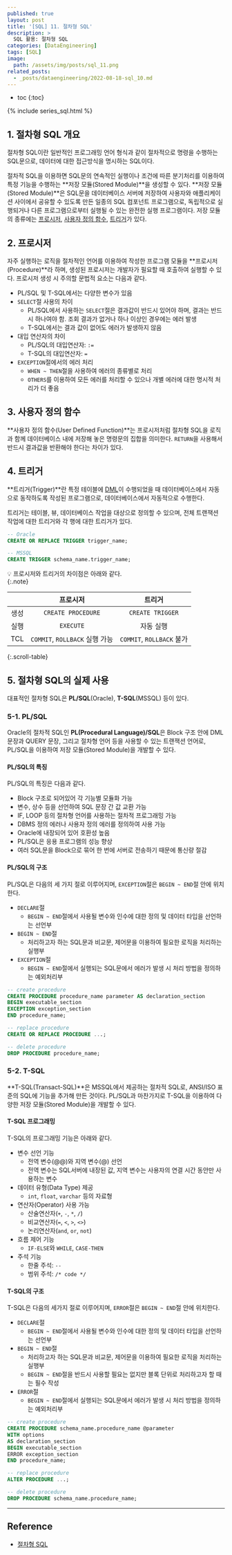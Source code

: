 ```yaml
---
published: true
layout: post
title: '[SQL] 11. 절차형 SQL'
description: >
  SQL 활용: 절차형 SQL
categories: [DataEngineering]
tags: [SQL]
image:
  path: /assets/img/posts/sql_11.png
related_posts:
  - _posts/dataengineering/2022-08-18-sql_10.md
---
```

* toc
{:toc}

{% include series_sql.html %}

## 1. 절차형 SQL 개요

절차형 SQL이란 일반적인 프로그래밍 언어 형식과 같이 절차적으로 명령을 수행하는 SQL문으로, 데이터에 대한 접근방식을 명시하는 SQL이다.  

절차적 SQL을 이용하면 SQL문의 연속적인 실행이나 조건에 따른 분기처리를 이용하여 특정 기능을 수행하는 **저장 모듈(Stored Module)**을 생성할 수 있다. **저장 모듈(Stored Module)**은 SQL문을 데이터베이스 서버에 저장하여 사용자와 애플리케이션 사이에서 공유할 수 있도록 만든 일종의 SQL 컴포넌트 프로그램으로, 독립적으로 실행되거나 다른 프로그램으로부터 실행될 수 있는 완전한 실행 프로그램이다. 저장 모듈의 종류에는 [프로시저](#2-프로시저), [사용자 정의 함수](#3-사용자-정의-함수), [트리거](#4-트리거)가 있다.  

## 2. 프로시저

자주 실행하는 로직을 절차적인 언어를 이용하여 작성한 프로그램 모듈을 **프로시저(Procedure)**라 하며, 생성된 프로시저는 개발자가 필요할 때 호출하여 실행할 수 있다. 프로시저 생성 시 주의할 문법적 요소는 다음과 같다.  

- PL/SQL 및 T-SQL에서는 다양한 변수가 있음
- `SELECT`절 사용의 차이
  - PL/SQL에서 사용하는 `SELECT`절은 결과값이 반드시 있어야 하며, 결과는 반드시 하나여야 함. 조회 결과가 없거나 하나 이상인 경우에는 에러 발생
  - T-SQL에서는 결과 값이 없어도 에러가 발생하지 않음
- 대입 연산자의 차이
  - PL/SQL의 대입연산자: `:=`
  - T-SQL의 대입연산자: `=`
- `EXCEPTION`절에서의 에러 처리
  - `WHEN ~ THEN`절을 사용하여 에러의 종류별로 처리
  - `OTHERS`를 이용하여 모든 에러를 처리할 수 있으나 개별 에러에 대한 명시적 처리가 더 좋음

## 3. 사용자 정의 함수

**사용자 정의 함수(User Defined Function)**는 프로시저처럼 절차형 SQL을 로직과 함께 데이터베이스 내에 저장해 놓은 명령문의 집합을 의미한다. `RETURN`을 사용해서 반드시 결과값을 반환해야 한다는 차이가 있다.  

## 4. 트리거

**트리거(Trigger)**란 특정 테이블에 [DML](/dataengineering/sql_05/#3-dml)이 수행되었을 때 데이터베이스에서 자동으로 동작하도록 작성된 프로그램으로, 데이터베이스에서 자동적으로 수행한다.  

트리거는 테이블, 뷰, 데이터베이스 작업을 대상으로 정의할 수 있으며, 전체 트랜잭션 작업에 대한 트리거와 각 행에 대한 트리거가 있다.  

```sql
-- Oracle
CREATE OR REPLACE TRIGGER trigger_name;

-- MSSQL
CREATE TRIGGER schema_name.trigger_name;
```

💡 프로시저와 트리거의 차이점은 아래와 같다.  
{:.note}

||프로시저|트리거|
|:-:|:-:|:-:|
|생성|`CREATE PROCEDURE`|`CREATE TRIGGER`|
|실행|`EXECUTE`|자동 실행|
|TCL|`COMMIT`, `ROLLBACK` 실행 가능|`COMMIT`, `ROLLBACK` 불가|
{:.scroll-table}

## 5. 절차형 SQL의 실제 사용

대표적인 절차형 SQL은 **PL/SQL**(Oracle), **T-SQL**(MSSQL) 등이 있다.  

### 5-1. PL/SQL

Oracle의 절차적 SQL인 **PL(Procedural Language)/SQL**은 Block 구조 안에 DML 문장과 QUERY 문장, 그리고 절차형 언어 등을 사용할 수 있는 트랜잭션 언어로, PL/SQL을 이용하여 저장 모듈(Stored Module)을 개발할 수 있다.  

#### PL/SQL의 특징

PL/SQL의 특징은 다음과 같다.  

- Block 구조로 되어있어 각 기능별 모듈화 가능
- 변수, 상수 등을 선언하여 SQL 문장 간 값 교환 가능
- IF, LOOP 등의 절차형 언어를 사용하는 절차적 프로그래밍 가능
- DBMS 정의 에러나 사용자 정의 에러를 정의하여 사용 가능
- Oracle에 내장되어 있어 호환성 높음
- PL/SQL은 응용 프로그램의 성능 향상
- 여러 SQL문을 Block으로 묶어 한 번에 서버로 전송하기 때문에 통신량 절감

#### PL/SQL의 구조

PL/SQL은 다음의 세 가지 절로 이루어지며, `EXCEPTION`절은 `BEGIN ~ END`절 안에 위치한다.  

- `DECLARE`절
  - `BEGIN ~ END`절에서 사용될 변수와 인수에 대한 정의 및 데이터 타입을 선언하는 선언부
- `BEGIN ~ END`절
  - 처리하고자 하는 SQL문과 비교문, 제어문을 이용하여 필요한 로직을 처리하는 실행부
- `EXCEPTION`절
  - `BEGIN ~ END`절에서 실행되는 SQL문에서 에러가 발생 시 처리 방법을 정의하는 예외처리부

```sql
-- create procedure
CREATE PROCEDURE procedure_name parameter AS declaration_section
BEGIN executable_section
EXCEPTION exception_section
END procedure_name;

-- replace procedure
CREATE OR REPLACE PROCEDURE ...;

-- delete procedure
DROP PROCEDURE procedure_name;
```

### 5-2. T-SQL

**T-SQL(Transact-SQL)**은 MSSQL에서 제공하는 절차적 SQL로, ANSI/ISO 표준의 SQL에 기능을 추가해 만든 것이다. PL/SQL과 마찬가지로 T-SQL을 이용하여 다양한 저장 모듈(Stored Module)을 개발할 수 있다.  

#### T-SQL 프로그래밍

T-SQL의 프로그래밍 기능은 아래와 같다.  

- 변수 선언 기능
  - 전역 변수(@@)와 지역 변수(@) 선언
  - 전역 변수는 SQL서버에 내장된 값, 지역 변수는 사용자의 연결 시간 동안만 사용하는 변수
- 데이터 유형(Data Type) 제공
  - `int`, `float`, `varchar` 등의 자료형
- 연산자(Operator) 사용 가능
  - 산술연산자(`+`, `-`, `*`, `/`)
  - 비교연산자(`=`, `<`, `>`, `<>`)
  - 논리연산자(`and`, `or`, `not`)
- 흐름 제어 기능
  - `IF-ELSE`와 `WHILE`, `CASE-THEN`
- 주석 기능
  - 한줄 주석: `--`
  - 범위 주석: `/* code */`

#### T-SQL의 구조

T-SQL은 다음의 세가지 절로 이루어지며, `ERROR`절은 `BEGIN ~ END`절 안에 위치한다.  

- `DECLARE`절
  - `BEGIN ~ END`절에서 사용될 변수와 인수에 대한 정의 및 데이터 타입을 선언하는 선언부
- `BEGIN ~ END`절
  - 처리하고자 하는 SQL문과 비교문, 제어문을 이용하여 필요한 로직을 처리하는 실행부
  - `BEGIN ~ END`절을 반드시 사용할 필요는 없지만 블록 단위로 처리하고자 할 때는 필수 작성
- `ERROR`절
  - `BEGIN ~ END`절에서 실행되는 SQL문에서 에러가 발생 시 처리 방법을 정의하는 예외처리부

```sql
-- create procedure
CREATE PROCEDURE schema_name.procedure_name @parameter
WITH options
AS declaration_section
BEGIN executable_section
ERROR exception_section
END procedure_name;

-- replace procedure
ALTER PROCEDURE ...;

-- delete procedure
DROP PROCEDURE schema_name.procedure_name;
```

---
## Reference
- [절차형 SQL](https://dataonair.or.kr/db-tech-reference/d-guide/sql/?pageid=3&mod=document&uid=353)